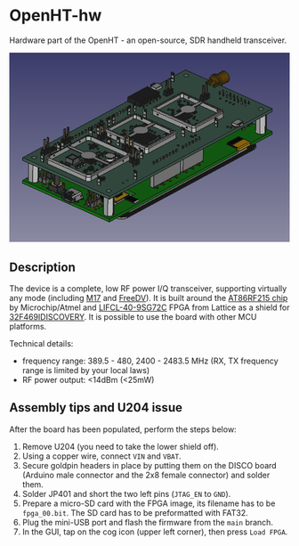# OpenHT-hw
Hardware part of the OpenHT - an open-source, SDR handheld transceiver.

<img src="https://github.com/M17-Project/OpenHT-hw/blob/main/render_iso_back.png" width="800">

## Description
The device is a complete, low RF power I/Q transceiver, supporting virtually any mode (including [M17](https://m17project.org) and [FreeDV](https://freedv.org)).
It is built around the [AT86RF215 chip](https://www.microchip.com/en-us/product/AT86RF215) by Microchip/Atmel
and [LIFCL-40-9SG72C](https://www.latticesemi.com/Products/FPGAandCPLD/CrossLink-NX) FPGA from Lattice as a shield for [32F469IDISCOVERY](https://www.st.com/en/evaluation-tools/32f469idiscovery.html). It is possible to use the board with other MCU platforms.

Technical details:
- frequency range: 389.5 - 480, 2400 - 2483.5 MHz (RX, TX frequency range is limited by your local laws)
- RF power output: <14dBm (<25mW)

## Assembly tips and U204 issue
After the board has been populated, perform the steps below:
1) Remove U204 (you need to take the lower shield off).
2) Using a copper wire, connect `VIN` and `VBAT`.
3) Secure goldpin headers in place by putting them on the DISCO board (Arduino male connector and the 2x8 female connector) and solder them.
4) Solder JP401 and short the two left pins (`JTAG_EN` to `GND`).
5) Prepare a micro-SD card with the FPGA image, its filename has to be `fpga_00.bit`. The SD card has to be preformatted with FAT32.
6) Plug the mini-USB port and flash the firmware from the `main` branch.
7) In the GUI, tap on the cog icon (upper left corner), then press `Load FPGA`.

